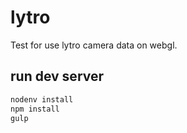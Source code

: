 # lytro
Test for use lytro camera data on webgl.


## run dev server

```sh
nodenv install
npm install
gulp
```